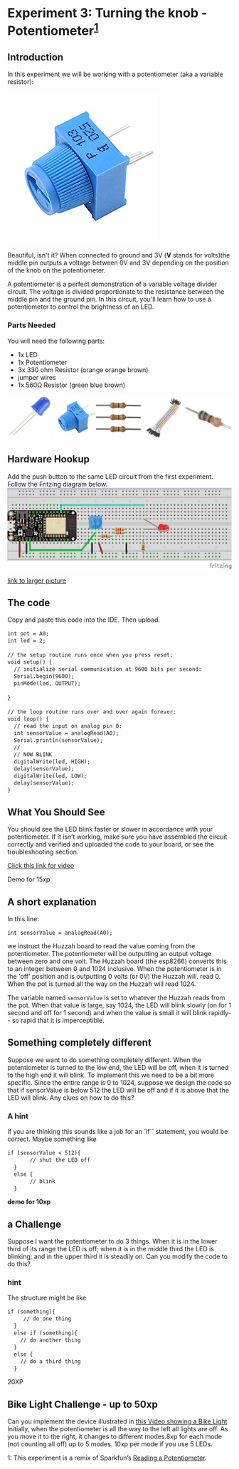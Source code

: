 # Experiment 3: Turning the knob - Potentiometer<sup>[1](#myfootnote1)</sup>

## Introduction
In this experiment we will be working with a potentiometer (aka a variable resistor):

![](pics/pot.jpg)

Beautiful, isn't it? When connected to ground and 3V (**V** stands for volts)the middle pin outputs a voltage between 0V and 3V depending on the position of the knob on the potentiometer.

A potentiometer is a perfect demonstration of a variable voltage divider circuit. The voltage is divided proportionate to the resistance between the middle pin and the ground pin. In this circuit, you'll learn how to use a potentiometer to control the brightness of an LED.

### Parts Needed
You will need the following parts:

* 1x LED
* 1x Potentiometer
* 3x 330 ohm Resistor (orange orange brown)
* jumper wires
* 1x 560Ω Resistor (green blue brown)



![](pics/experiment3.png)

## Hardware Hookup
Add the push button to the same LED circuit from the first experiment. Follow the Fritzing diagram below.
![](pics/ex3layout.png)

[link to larger picture](pics/ex3layout.png)

## The code
Copy and paste this code into the IDE. Then upload.


  
    int pot = A0;
    int led = 2;

    // the setup routine runs once when you press reset:
    void setup() {
      // initialize serial communication at 9600 bits per second:
      Serial.begin(9600);
      pinMode(led, OUTPUT);
      
    }

    // the loop routine runs over and over again forever:
    void loop() {
      // read the input on analog pin 0:
      int sensorValue = analogRead(A0);
      Serial.println(sensorValue);
      //
      // NOW BLINK
      digitalWrite(led, HIGH);
      delay(sensorValue);
      digitalWrite(led, LOW);
      delay(sensorValue);
    }  
## What You Should See
You should see the LED blink faster or slower in accordance with your potentiometer. If it isn’t working, make sure you have assembled the circuit correctly and verified and uploaded the code to your board, or see the troubleshooting section.

[Click this link for video](https://photos.app.goo.gl/KSsPJDpif7aGnuTN2)

Demo for 15xp


## A short explanation
In this line:

	int sensorValue = analogRead(A0);

we instruct the Huzzah board to read the value coming from the potentiometer. The potentiometer will be outputting an output voltage between zero and one volt. The Huzzah board (the esp8266) converts this to an integer between 0 and 1024 inclusive. When the potentiometer is in the 'off' position and is outputting 0 volts (or 0V) the Huzzah will. read 0. When the pot is turned all the way on the Huzzah will read 1024. 

The variable named `sensorValue` is set to whatever the Huzzah reads from the pot. When that value is large, say 1024, the LED will blink slowly (on for 1 second and off for 1 second) and when the value is small it will blink rapidly-- so rapid that it is imperceptible.


## Something completely different
Suppose we want to do something completely different. When the potentiometer is turned to the low end, the LED will be off, when it is turned to the high end it will blink.  To implement this we need to be a bit more specific. Since the entire range is 0 to 1024, suppose we design the code so that if sensorValue is below 512 the LED will be off and if it is above that the LED will blink. Any clues on how to do this?

### A hint
If you are thinking this sounds like a job for an `if`` statement, you would be correct. Maybe something like

    if (sensorValue < 512){
           // shut the LED off
      }
      else {
           // blink  
      }
     

**demo for 10xp**

## a Challenge
Suppose I want the potentiometer to do 3 things. When it is in the lower third of its range the LED is off; when it is in the middle third the LED is blinking; and in the upper third it is steadily on. Can you modify the code to do this?

### hint

The structure might be like


    if (something){
         // do one thing
      }
      else if (something){
        // do another thing
      }
      else {
        // do a third thing
      }
     


20XP


## Bike Light Challenge  - up to 50xp
Can you implement the device illustrated in [this Video showing a Bike Light](https://goo.gl/photos/XWu3pyBmLAdMvCzC7)
Initially, when the potentiometer is all the way to the left all lights are off. As you move it to the right, it changes to different modes.8xp for each mode (not counting all off) up to 5 modes. 10xp per mode if you use 5 LEDs.



<a name="myfootnote1">1</a>: This experiment is a remix of Sparkfun’s [Reading a Potentiometer](https://learn.sparkfun.com/tutorials/sik-experiment-guide-for-arduino---v32/experiment-2-reading-a-potentiometer).
